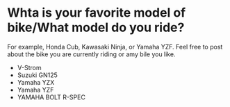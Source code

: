 # Whta is your favorite model of bike/What model do you ride?

For example, Honda Cub, Kawasaki Ninja, or Yamaha YZF.
Feel free to post about the bike you are currently riding or amy bile you like.

- V-Strom
- Suzuki GN125
- Yamaha YZX
- Yamaha YZF
- YAMAHA BOLT R-SPEC